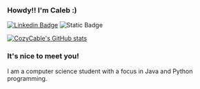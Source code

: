 ### Howdy!! I'm Caleb :)

[![Linkedin Badge](https://img.shields.io/badge/-LinkedIn-0e76a8?style=flat-square&logo=Linkedin&logoColor=white)](https://www.linkedin.com/in/cozycable/) ![Static Badge](https://img.shields.io/badge/Codecademy-codecademy?style=flat-square&logo=codecademy&logoColor=white&labelColor=cba6f7&color=cba6f7&link=https%3A%2F%2Fwww.codecademy.com%2Fprofiles%2FCozyCable)


[![CozyCable's GitHub stats](https://github-readme-stats.vercel.app/api?username=cozycable&bg_color=1e1e2e&text_color=cdd6f4&icon_color=cba6f7&title_color=94e2d5)](https://github.com/anuraghazra/github-readme-stats)

### It's nice to meet you!

I am a computer science student with a focus in Java and Python programming.
